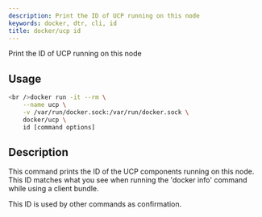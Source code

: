 ```yaml
---
description: Print the ID of UCP running on this node
keywords: docker, dtr, cli, id
title: docker/ucp id
---
```

Print the ID of UCP running on this node

## Usage

```bash
<br />docker run -it --rm \
    --name ucp \
    -v /var/run/docker.sock:/var/run/docker.sock \
    docker/ucp \
    id [command options]

```

## Description

This command prints the ID of the UCP components running on this node. This ID matches what you see when running the 'docker info' command while using a client bundle.

This ID is used by other commands as confirmation.